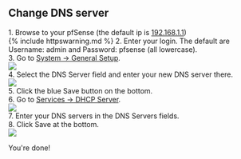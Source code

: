 <h2>Change DNS server</h2>
1. Browse to your pfSense (the default ip is <a href="https://192.168.1.1">192.168.1.1</a>)<br>
{% include httpswarning.md %}
2. Enter your login. The default are Username: admin and Password: pfsense (all lowercase).<br>
3. Go to <a href="https://192.168.1.1/system.php">System -> General Setup</a>.<br>
<img src="/ConfigureYourRouter/images/pfsense/dns.png"></img><br>
4. Select the DNS Server field and enter your new DNS server there.<br>
<img src="/ConfigureYourRouter/images/pfsense/save.png"></img><br>
5. Click the blue Save button on the bottom.<br>
6. Go to <a href="https://192.168.1.1/services_dhcp.php">Services -> DHCP Server</a>.<br>
<img src="/ConfigureYourRouter/images/pfsense/servers.png"></img><br>
7. Enter your DNS servers in the DNS Servers fields.<br>
8. Click Save at the bottom.<br>
<img src="/ConfigureYourRouter/images/pfsense/save.png"></img>

You're done!
